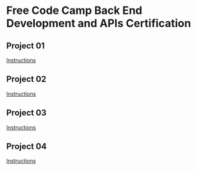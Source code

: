 # Free Code Camp Back End Development and APIs Certification

## Project 01
[Instructions](https://www.freecodecamp.org/learn/apis-and-microservices/apis-and-microservices-projects/timestamp-microservice)

## Project 02
[Instructions](https://www.freecodecamp.org/learn/back-end-development-and-apis/back-end-development-and-apis-projects/request-header-parser-microservice)

## Project 03
[Instructions](https://www.freecodecamp.org/learn/back-end-development-and-apis/back-end-development-and-apis-projects/url-shortener-microservice)

## Project 04
[Instructions](https://www.freecodecamp.org/learn/back-end-development-and-apis/back-end-development-and-apis-projects/exercise-tracker)
